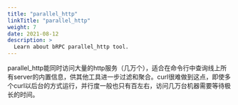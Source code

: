 ```yaml
---
title: "parallel_http"
linkTitle: "parallel_http"
weight: 7
date: 2021-08-12
description: >
  Learn about bRPC parallel_http tool.
---
```

parallel_http能同时访问大量的http服务（几万个），适合在命令行中查询线上所有server的内置信息，供其他工具进一步过滤和聚合。curl很难做到这点，即使多个curl以后台的方式运行，并行度一般也只有百左右，访问几万台机器需要等待极长的时间。
